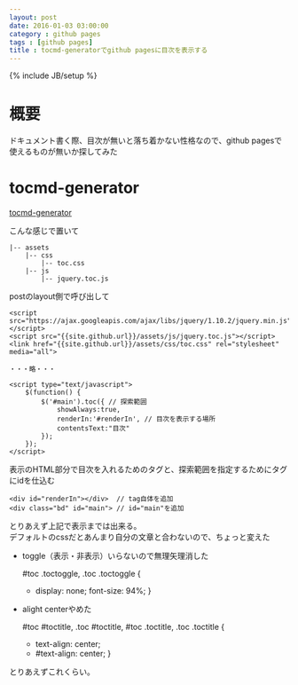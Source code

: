 ```yaml
---
layout: post
date: 2016-01-03 03:00:00
category : github pages
tags : [github pages]
title : tocmd-generatorでgithub pagesに目次を表示する
---
```

{% include JB/setup %}

# 概要
ドキュメント書く際、目次が無いと落ち着かない性格なので、github pagesで使えるものが無いか探してみた


# tocmd-generator

[tocmd-generator](https://github.com/dafi/tocmd-generator)

こんな感じで置いて

    |-- assets
        |-- css
            |-- toc.css
        |-- js
            |-- jquery.toc.js

postのlayout側で呼び出して

    <script src="https://ajax.googleapis.com/ajax/libs/jquery/1.10.2/jquery.min.js"></script>
    <script src="{{site.github.url}}/assets/js/jquery.toc.js"></script>
    <link href="{{site.github.url}}/assets/css/toc.css" rel="stylesheet" media="all">
        
    ・・・略・・・
        
    <script type="text/javascript">
        $(function() {
            $('#main').toc({ // 探索範囲
                showAlways:true,
                renderIn:'#renderIn', // 目次を表示する場所
                contentsText:"目次"
            });
        });
    </script>

表示のHTML部分で目次を入れるためのタグと、探索範囲を指定するためにタグにidを仕込む

    <div id="renderIn"></div>  // tag自体を追加
    <div class="bd" id="main"> // id="main"を追加


とりあえず上記で表示までは出来る。  
デフォルトのcssだとあんまり自分の文章と合わないので、ちょっと変えた

- toggle（表示・非表示）いらないので無理矢理消した

     #toc .toctoggle, .toc .toctoggle {
     +    display: none;
          font-size: 94%;
      }

- alight centerやめた

     #toc #toctitle, .toc #toctitle, #toc .toctitle, .toc .toctitle {
     -    text-align: center;
     +    #text-align: center;
      }

とりあえずこれくらい。
